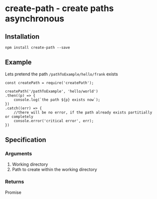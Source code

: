 # create-path - create paths asynchronous

## Installation
```
npm install create-path --save
```

## Example
Lets pretend the path `/pathToExample/hello/frank` exists

```
const createPath = require('createPath');

createPath('/pathToExample', 'hello/world')
.then((p) => {
    console.log(`the path ${p} exists now`);
})
.catch((err) => {
    //there will be no error, if the path already exists partitially or completely
    console.error('critical error', err);
})

```

## Specification

### Arguments

1. Working directory
2. Path to create within the working directory

### Returns

Promise
